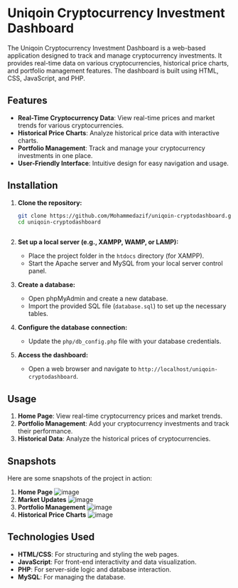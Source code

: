 # Uniqoin Cryptocurrency Investment Dashboard

The Uniqoin Cryptocurrency Investment Dashboard is a web-based application designed to track and manage cryptocurrency investments. It provides real-time data on various cryptocurrencies, historical price charts, and portfolio management features. The dashboard is built using HTML, CSS, JavaScript, and PHP.

## Features

- **Real-Time Cryptocurrency Data**: View real-time prices and market trends for various cryptocurrencies.
- **Historical Price Charts**: Analyze historical price data with interactive charts.
- **Portfolio Management**: Track and manage your cryptocurrency investments in one place.
- **User-Friendly Interface**: Intuitive design for easy navigation and usage.

## Installation

1. **Clone the repository:**

   ```bash
   git clone https://github.com/Mohammedazif/uniqoin-cryptodashboard.git
   cd uniqoin-cryptodashboard



2. **Set up a local server (e.g., XAMPP, WAMP, or LAMP):**
   - Place the project folder in the `htdocs` directory (for XAMPP).
   - Start the Apache server and MySQL from your local server control panel.

3. **Create a database:**
   - Open phpMyAdmin and create a new database.
   - Import the provided SQL file (`database.sql`) to set up the necessary tables.

4. **Configure the database connection:**
   - Update the `php/db_config.php` file with your database credentials.

4. **Access the dashboard:**
   - Open a web browser and navigate to `http://localhost/uniqoin-cryptodashboard`.

## Usage

1. **Home Page**: View real-time cryptocurrency prices and market trends.
2. **Portfolio Management**: Add your cryptocurrency investments and track their performance.
3. **Historical Data**: Analyze the historical prices of cryptocurrencies.

## Snapshots

Here are some snapshots of the project in action:

1. **Home Page**
   ![image](https://github.com/user-attachments/assets/efc464c0-7658-4403-b755-6a3106eaa54b)
2. **Market Updates**
   ![image](https://github.com/user-attachments/assets/e2b0d243-1397-4af2-b02f-3eed5baac586)
3. **Portfolio Management**
   ![image](https://github.com/user-attachments/assets/65a49f90-d969-4d9a-9ec5-27654377505b)
4. **Historical Price Charts**
   ![image](https://github.com/user-attachments/assets/36e404b1-bc49-400c-9b1a-b95157c574c7)


## Technologies Used

- **HTML/CSS**: For structuring and styling the web pages.
- **JavaScript**: For front-end interactivity and data visualization.
- **PHP**: For server-side logic and database interaction.
- **MySQL**: For managing the database.

